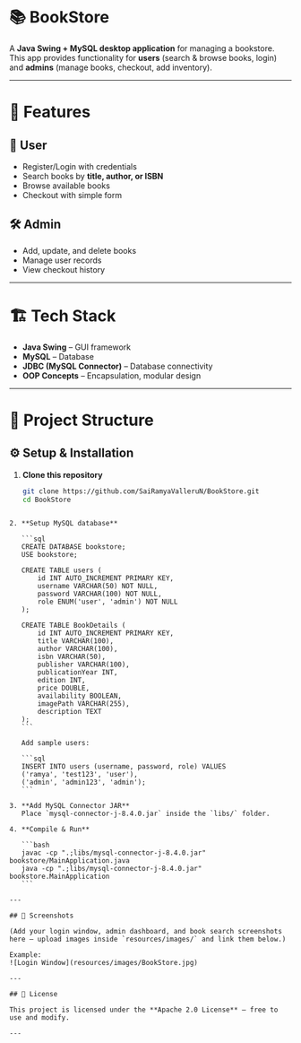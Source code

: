# 📚 BookStore  

A **Java Swing + MySQL desktop application** for managing a bookstore.  
This app provides functionality for **users** (search & browse books, login) and **admins** (manage books, checkout, add inventory).  

---

# 🚀 Features  

## 👤 User  
- Register/Login with credentials  
- Search books by **title, author, or ISBN**  
- Browse available books  
- Checkout with simple form  

## 🛠️ Admin  
- Add, update, and delete books  
- Manage user records  
- View checkout history  

---

# 🏗️ Tech Stack  
- **Java Swing** – GUI framework  
- **MySQL** – Database  
- **JDBC (MySQL Connector)** – Database connectivity  
- **OOP Concepts** – Encapsulation, modular design  

---

# 📂 Project Structure  


## ⚙️ Setup & Installation  

1. **Clone this repository**  
   ```bash
   git clone https://github.com/SaiRamyaValleruN/BookStore.git
   cd BookStore
````

2. **Setup MySQL database**

   ```sql
   CREATE DATABASE bookstore;
   USE bookstore;

   CREATE TABLE users (
       id INT AUTO_INCREMENT PRIMARY KEY,
       username VARCHAR(50) NOT NULL,
       password VARCHAR(100) NOT NULL,
       role ENUM('user', 'admin') NOT NULL
   );

   CREATE TABLE BookDetails (
       id INT AUTO_INCREMENT PRIMARY KEY,
       title VARCHAR(100),
       author VARCHAR(100),
       isbn VARCHAR(50),
       publisher VARCHAR(100),
       publicationYear INT,
       edition INT,
       price DOUBLE,
       availability BOOLEAN,
       imagePath VARCHAR(255),
       description TEXT
   );
   ```

   Add sample users:

   ```sql
   INSERT INTO users (username, password, role) VALUES
   ('ramya', 'test123', 'user'),
   ('admin', 'admin123', 'admin');
   ```

3. **Add MySQL Connector JAR**
   Place `mysql-connector-j-8.4.0.jar` inside the `libs/` folder.

4. **Compile & Run**

   ```bash
   javac -cp ".;libs/mysql-connector-j-8.4.0.jar" bookstore/MainApplication.java
   java -cp ".;libs/mysql-connector-j-8.4.0.jar" bookstore.MainApplication
   ```

---

## 🎯 Screenshots

(Add your login window, admin dashboard, and book search screenshots here – upload images inside `resources/images/` and link them below.)

Example:
![Login Window](resources/images/BookStore.jpg)

---

## 📜 License

This project is licensed under the **Apache 2.0 License** – free to use and modify.

---

````


